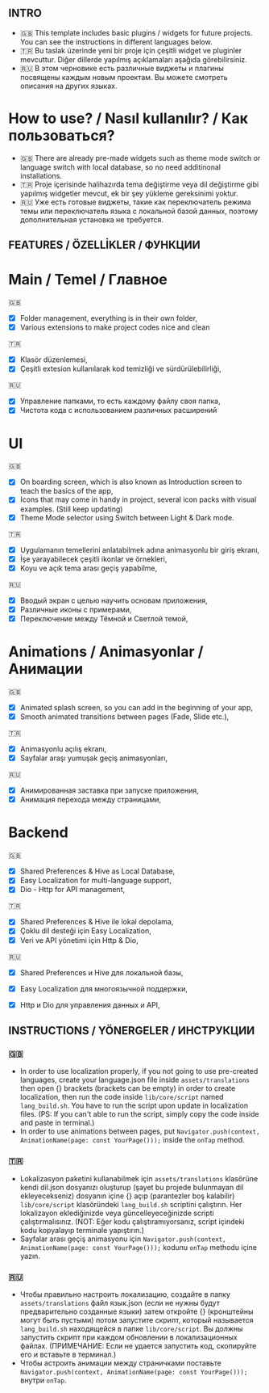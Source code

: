 ## INTRO ##
* 🇬🇧 This template includes basic plugins / widgets for future projects. You can see the instructions in different languages below. 
* 🇹🇷 Bu taslak üzerinde yeni bir proje için çeşitli widget ve pluginler mevcuttur. Diğer dillerde yapılmış açıklamaları aşağıda görebilirsiniz.
* 🇷🇺 В этом черновике есть различные виджеты и плагины посвящены каждым новым проектам. Вы можете смотреть описания на других языках.

# How to use? / Nasıl kullanılır? / Как пользоваться? #
* 🇬🇧 There are already pre-made widgets such as theme mode switch or language switch with local database, so no need additinonal installations.
* 🇹🇷 Proje içerisinde halihazırda tema değiştirme veya dil değiştirme gibi yapılmış widgetler mevcut, ek bir şey yükleme gereksinimi yoktur.
* 🇷🇺 Уже есть готовые виджеты, такие как переключатель режима темы или переключатель языка с локальной базой данных, поэтому дополнительная установка не требуется.


## FEATURES / ÖZELLİKLER / ФУНКЦИИ ##
# Main / Temel / Главное #
🇬🇧
- [x] Folder management, everything is in their own folder,
- [x] Various extensions to make project codes nice and clean 

🇹🇷
- [x] Klasör düzenlemesi,
- [x] Çeşitli extesion kullanılarak kod temizliği ve sürdürülebilirliği,

🇷🇺
- [x] Управление папками, то есть каждому файлу своя папка,
- [x] Чистота кода с использованием различных расширений

# UI #
🇬🇧
- [x] On boarding screen, which is also known as Introduction screen to teach the basics of the app,
- [x] Icons that may come in handy in project, several icon packs with visual examples. (Still keep updating)
- [x] Theme Mode selector using Switch between Light & Dark mode.

🇹🇷
- [x] Uygulamanın temellerini anlatabilmek adına animasyonlu bir giriş ekranı,
- [x] İşe yarayabilecek çeşitli ikonlar ve örnekleri,
- [x] Koyu ve açık tema arası geçiş yapabilme,

🇷🇺
- [x] Вводый экран с целью научить основам приложения,
- [x] Различные иконы с примерами,
- [x] Переключение между Тёмной и Светлой темой,

# Animations / Animasyonlar / Анимации #
🇬🇧
- [x] Animated splash screen, so you can add in the beginning of your app,
- [x] Smooth animated transitions between pages (Fade, Slide etc.),

🇹🇷
- [x] Animasyonlu açılış ekranı,
- [x] Sayfalar araşı yumuşak geçiş animasyonları,

🇷🇺
- [x] Анимированная заставка при запуске приложения,
- [x] Анимация перехода между страницами,

# Backend #
🇬🇧
- [x] Shared Preferences & Hive as Local Database,
- [x] Easy Localization for multi-language support,
- [x] Dio - Http for API management,

🇹🇷
- [x] Shared Preferences & Hive ile lokal depolama,
- [x] Çoklu dil desteği için Easy Localization,
- [x] Veri ve API yönetimi için Http & Dio,

🇷🇺
- [x] Shared Preferences и Hive для локальной базы,
- [x] Easy Localization для многоязычной поддержки,
- [x] Http и Dio для управления данных и API,

 
## INSTRUCTIONS / YÖNERGELER / ИНСТРУКЦИИ ##
### 🇬🇧 ###
- In order to use localization properly, if you not going to use pre-created languages, create your language.json file inside `assets/translations` then open {} brackets (brackets can be empty) in order to create localization, then run the code inside `lib/core/script` named `lang_build.sh`. You have to run the script upon update in localization files. (PS: If you can't able to run the script, simply copy the code inside and paste in terminal.)
- In order to use animations between pages, put `Navigator.push(context, AnimationName(page: const YourPage()));` inside the `onTap` method.

### 🇹🇷 ###
- Lokalizasyon paketini kullanabilmek için `assets/translations` klasörüne kendi dil.json dosyanızı oluşturup (şayet bu projede bulunmayan dil ekleyecekseniz) dosyanın içine {} açıp (parantezler boş kalabilir) `lib/core/script` klasöründeki `lang_build.sh` scriptini çalıştırın. Her lokalizayon eklediğinizde veya güncelleyeceğinizde scripti çalıştırmalısınız. (NOT: Eğer kodu çalıştıramıyorsanız, script içindeki kodu kopyalayıp terminale yapıştırın.)
- Sayfalar arası geçiş animasyonu için `Navigator.push(context, AnimationName(page: const YourPage()));` kodunu `onTap` methodu içine yazın.

### 🇷🇺 ###
- Чтобы правильно настроить локализацию, создайте в папку `assets/translations` файл язык.json (если не нужны будут предварительно созданные языки) затем откройте {} (кронштейны могут быть пустыми) потом запустите скрипт, который называется `lang_build.sh` находящейся в папке `lib/core/script`. Вы должны запустить скрипт при каждом обновлении в локализационных файлах. (ПРИМЕЧАНИЕ: Если не удается запустить код, скопируйте его и вставьте в терминал.)
- Чтобы астроить анимации между страничками поставьте `Navigator.push(context, AnimationName(page: const YourPage()));` внутри `onTap`.
